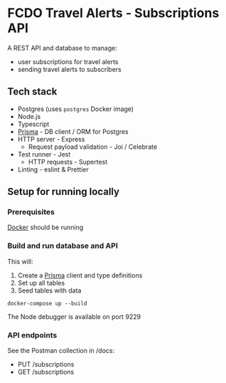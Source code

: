 # FCDO Travel Alerts - Subscriptions API

A REST API and database to manage:
* user subscriptions for travel alerts
* sending travel alerts to subscribers

## Tech stack
* Postgres (uses `postgres` Docker image)
* Node.js
* Typescript
* [Prisma](https://www.prisma.io/) - DB client / ORM for Postgres  
* HTTP server - Express
    * Request payload validation - Joi / Celebrate  
* Test runner - Jest
    * HTTP requests - Supertest
* Linting - eslint & Prettier

## Setup for running locally

### Prerequisites
[Docker](https://www.docker.com/products/docker-desktop) should be running

### Build and run database and API

This will:
1. Create a [Prisma](https://www.prisma.io/) client and type definitions
2. Set up all tables
3. Seed tables with data

```
docker-compose up --build
```

The Node debugger is available on port 9229

### API endpoints

See the Postman collection in /docs:

* PUT /subscriptions
* GET /subscriptions
